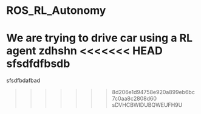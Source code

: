 # ROS_RL_Autonomy

We are trying to drive car using a RL agent
zdhshn
<<<<<<< HEAD
sfsdfdfbsdb
=======
sfsdfbdafbad
>>>>>>> 8d206e1d94758e920a899eb6bc7c0aa8c2808d60
sDVHCBWIDUBQWEUFH9U